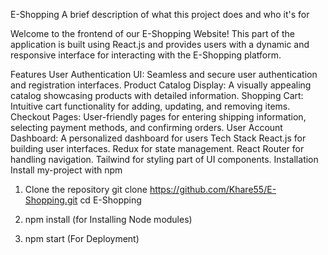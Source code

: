 E-Shopping
A brief description of what this project does and who it's for

Welcome to the frontend of our E-Shopping Website! This part of the application is built using React.js and provides users with a dynamic and responsive interface for interacting with the E-Shopping platform.

Features
User Authentication UI: Seamless and secure user authentication and registration interfaces.
Product Catalog Display: A visually appealing catalog showcasing products with detailed information.
Shopping Cart: Intuitive cart functionality for adding, updating, and removing items.
Checkout Pages: User-friendly pages for entering shipping information, selecting payment methods, and confirming orders.
User Account Dashboard: A personalized dashboard for users
Tech Stack
React.js for building user interfaces.
Redux for state management.
React Router for handling navigation.
Tailwind for styling part of UI components.
Installation
Install my-project with npm

  1. Clone the repository
     git clone https://github.com/Khare55/E-Shopping.git
     cd E-Shopping

  2. npm install (for Installing Node modules)

  3. npm start  (For Deployment)
